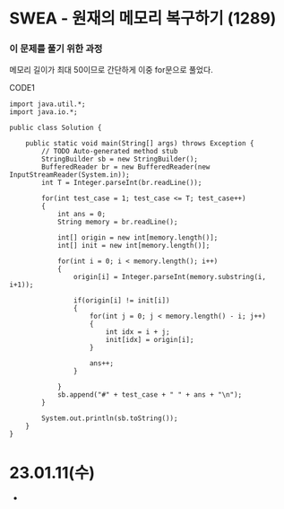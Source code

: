 #  SWEA - 원재의 메모리 복구하기 (1289)

### 이 문제를 풀기 위한 과정
메모리 길이가 최대 50이므로 간단하게 이중 for문으로 풀었다.

CODE1

    import java.util.*;
	import java.io.*;

	public class Solution {

		public static void main(String[] args) throws Exception {
			// TODO Auto-generated method stub
			StringBuilder sb = new StringBuilder();
			BufferedReader br = new BufferedReader(new InputStreamReader(System.in));
			int T = Integer.parseInt(br.readLine());
			
			for(int test_case = 1; test_case <= T; test_case++)
			{
				int ans = 0;
				String memory = br.readLine();
				
				int[] origin = new int[memory.length()];
				int[] init = new int[memory.length()];
				
				for(int i = 0; i < memory.length(); i++)
				{
					origin[i] = Integer.parseInt(memory.substring(i, i+1));
					
					if(origin[i] != init[i])
					{
						for(int j = 0; j < memory.length() - i; j++)
						{
							int idx = i + j;
							init[idx] = origin[i];
						}
						
						ans++;
					}
						
				}
				sb.append("#" + test_case + " " + ans + "\n");
			}
			
			System.out.println(sb.toString());
		}
	}

        
# 23.01.11(수)
* 